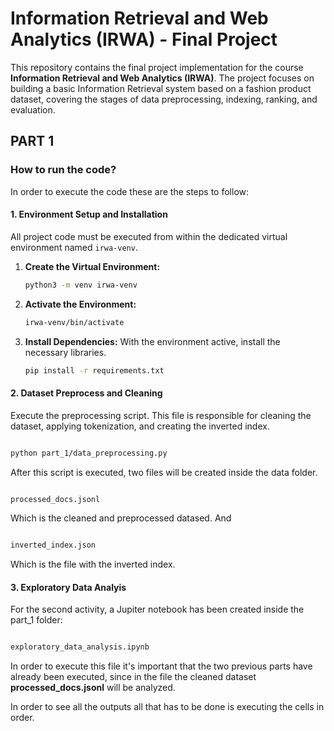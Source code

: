 # Information Retrieval and Web Analytics (IRWA) - Final Project

This repository contains the final project implementation for the course **Information Retrieval and Web Analytics (IRWA)**. The project focuses on building a basic Information Retrieval system based on a fashion product dataset, covering the stages of data preprocessing, indexing, ranking, and evaluation.

## PART 1

### How to run the code? 

In order to execute the code these are the steps to follow:
#### 1. Environment Setup and Installation

All project code must be executed from within the dedicated virtual environment named `irwa-venv`.
1.  **Create the Virtual Environment:**
    ```bash
    python3 -m venv irwa-venv
    ```

2.  **Activate the Environment:**
    ```bash
    irwa-venv/bin/activate
    ```

3.  **Install Dependencies:**
    With the environment active, install the necessary libraries. 
    ```bash
    pip install -r requirements.txt
    ```

#### 2. Dataset Preprocess and Cleaning

Execute the preprocessing script. This file is responsible for cleaning the dataset, applying tokenization, and creating the inverted index.

```bash

python part_1/data_preprocessing.py
```
After this script is executed, two files will be created inside the data folder.

```bash

processed_docs.jsonl
```
Which is the cleaned and preprocessed datased. And
```bash

inverted_index.json
```
Which is the file with the inverted index.

#### 3. Exploratory Data Analyis


For the second activity, a Jupiter notebook has been created inside the part_1 folder: 
```bash

exploratory_data_analysis.ipynb
```
In order to execute this file it's important that the two previous parts have already been executed, since in the file the cleaned dataset **processed_docs.jsonl** will be analyzed.

In order to see all the outputs all that has to be done is executing the cells in order.


